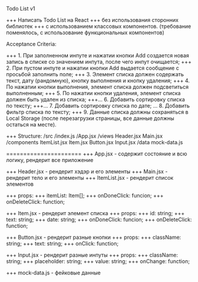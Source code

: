 Todo List v1

+++ Написать Todo List на React
+++ без использования сторонних библиотек
+++ с использованием классовых компонентов. (требование поменялось, с использование функциональных компонентов)

Acceptance Criteria:

+++ 1. При заполненном инпуте и нажатии кнопки Add создается новая запись в списке со значением инпута, после чего инпут очищается;
+++ 2. При пустом инпуте и нажатии кнопки Add выдается сообщение с просьбой заполнить поле;
+++ 3. Элемент списка должен содержать текст, дату (рандомную), кнопку выполнения и кнопку удаления;
+++ 4. По нажатии кнопки выполнения, элемент списка должен подсветиться выполненным; 
+++ 5. По нажатии кнопки удаления, элемент списка должен быть удален из списка; 
+++... 6. Добавить сортировку списка по тексту; 
+++... 7. Добавить сортировку списка по дате; 
... 8. Добавить фильтр списка по тексту;
+++ 9. Данные списка должны сохраняться в Local Storage (после перезагрузки страницы, все данные должны остаться на месте).

<!-- по структуре по ТЗ все соответсвует, но так как применяется подход модульного CSS глубина каталогов больше   -->

+++ Structure:
/src
/index.js
/App.jsx
/views
Header.jsx
Main.jsx
/components
ItemList.jsx
Item.jsx
Button.jsx
Input.jsx
/data
mock-data.js

======================
+++ App.jsx - содержит состояние и всю логику, рендерит все приложение

+++ Header.jsx - рендерит хэдэр и его элементы
+++ Main.jsx - рендерит тело и его элементы
+++ ItemList.jsx - рендерит список элементов

+++ props:
+++ itemList: Item[];
+++ onDoneClick: funcion;
+++ onDeleteClick: function;

+++ Item.jsx - рендерит элемент списка
+++ props:
+++ id: string;
+++ text: string;
+++ date: string;
+++ onDoneClick: funcion;
+++ onDeleteClick: function;

+++ Button.jsx - рендерит разные кнопки
+++ props:
+++ className: string;
+++ text: string;
+++ onClick: function;

+++ Input.jsx - рендерит разные инпуты
+++ props:
+++ className: string;
+++ placeholder: string;
+++ value: string;
+++ onChange: function;

+++ mock-data.js - фейковые данные
